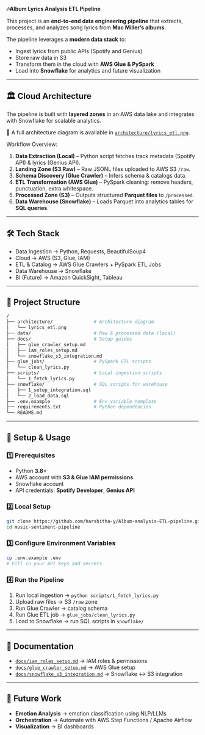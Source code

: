 **🎶Album Lyrics Analysis ETL Pipeline**

This project is an **end-to-end data engineering pipeline** that extracts, processes, and analyzes song lyrics from **Mac Miller’s albums**.

The pipeline leverages a **modern data stack** to:

* Ingest lyrics from public APIs (Spotify and Genius)
* Store raw data in S3
* Transform them in the cloud with **AWS Glue & PySpark**
* Load into **Snowflake** for analytics and future visualization

---

## 🏛️ Cloud Architecture

The pipeline is built with **layered zones** in an AWS data lake and integrates with Snowflake for scalable analytics.

📌 A full architecture diagram is available in [`architecture/lyrics_etl.png`](architecture/lyrics_etl.png).

Workflow Overview:

1. **Data Extraction (Local)** – Python script fetches track metadata (Spotify API) & lyrics (Genius API).
2. **Landing Zone (S3 Raw)** – Raw JSONL files uploaded to AWS S3 `/raw`.
3. **Schema Discovery (Glue Crawler)** – Infers schema & catalogs data.
4. **ETL Transformation (AWS Glue)** – PySpark cleaning: remove headers, punctuation, extra whitespace.
5. **Processed Zone (S3)** – Outputs structured **Parquet files** to `/processed`.
6. **Data Warehouse (Snowflake)** – Loads Parquet into analytics tables for **SQL queries**.

---

## 🛠️ Tech Stack

* Data Ingestion → Python, Requests, BeautifulSoup4
* Cloud → AWS (S3, Glue, IAM)
* ETL & Catalog → AWS Glue Crawlers + PySpark ETL Jobs
* Data Warehouse → Snowflake
* BI (Future) → Amazon QuickSight, Tableau

---

## 📁 Project Structure

```bash
/
├── architecture/               # Architecture diagram
│   └── lyrics_etl.png
├── data/                       # Raw & processed data (local)
├── docs/                       # Setup guides
│   ├── glue_crawler_setup.md
│   ├── iam_roles_setup.md
│   └── snowflake_s3_integration.md
├── glue_jobs/                  # PySpark ETL scripts
│   └── clean_lyrics.py
├── scripts/                    # Local ingestion scripts
│   └── 1_fetch_lyrics.py
├── snowflake/                  # SQL scripts for warehouse
│   ├── 1_setup_integration.sql
│   └── 2_load_data.sql
├── .env.example                # Env variable template
├── requirements.txt            # Python dependencies
└── README.md
```

---

## 🚀 Setup & Usage

### 1️⃣ Prerequisites

* Python **3.8+**
* AWS account with **S3 & Glue IAM permissions**
* Snowflake account
* API credentials: **Spotify Developer**, **Genius API**

### 2️⃣ Local Setup

```bash
git clone https://github.com/harshitha-y/Album-analysis-ETL-pipeline.git
cd music-sentiment-pipeline
```

### 3️⃣ Configure Environment Variables

```bash
cp .env.example .env
# Fill in your API keys and secrets
```

### 4️⃣ Run the Pipeline

1. Run local ingestion → `python scripts/1_fetch_lyrics.py`
2. Upload raw files → S3 `/raw` zone
3. Run Glue Crawler → catalog schema
4. Run Glue ETL job → `glue_jobs/clean_lyrics.py`
5. Load to Snowflake → run SQL scripts in `snowflake/`

---

## 📄 Documentation

* [`docs/iam_roles_setup.md`](docs/iam_roles_setup.md) → IAM roles & permissions
* [`docs/glue_crawler_setup.md`](docs/glue_crawler_setup.md) → AWS Glue setup
* [`docs/snowflake_s3_integration.md`](docs/snowflake_s3_integration.md) → Snowflake ↔ S3 integration

---

## 🔮 Future Work

* **Emotion Analysis** → emotion classification using NLP/LLMs
* **Orchestration** → Automate with AWS Step Functions / Apache Airflow
* **Visualization** → BI dashboards

